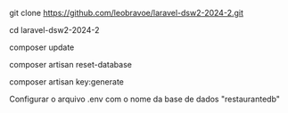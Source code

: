 git clone https://github.com/leobravoe/laravel-dsw2-2024-2.git

cd laravel-dsw2-2024-2

composer update

composer artisan reset-database

composer artisan key:generate

Configurar o arquivo .env com o nome da base de dados "restaurantedb"